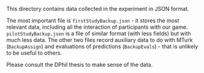 This directory contains data collected in the 
experiment in JSON format.

The most important file is ```firstStudyBackup.json``` - it 
stores the most relevant data, including all the interaction 
of participants with our game. ```pilotStudyBackup.json``` is a 
file of similar format (with less fields) but with much less data.
The other two files record auxiliary data to do with MTurk
(```BackupAssign```) and evaluations of predictions 
(```BackupEvals```) - that is unlikely to be useful to others.

Please consult the DPhil thesis to make sense of the data.